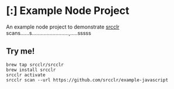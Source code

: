 # [:] Example Node Project

An example node project to demonstrate [srcclr](https://www.srcclr.com) scans......s.........................,.....sssss

## Try me!

```
brew tap srcclr/srcclr
brew install srcclr
srcclr activate
srcclr scan --url https://github.com/srcclr/example-javascript
```
